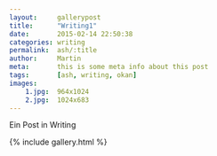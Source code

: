 ```yaml
---
layout:     gallerypost
title:      "Writing1"
date:       2015-02-14 22:50:38
categories: writing
permalink:  ash/:title
author:     Martin
meta:       this is some meta info about this post
tags:       [ash, writing, okan]
images:
    1.jpg:  964x1024
    2.jpg:  1024x683
---
```


Ein Post in Writing

{% include gallery.html %}